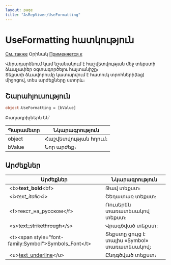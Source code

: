 ```yaml
---
layout: page
title: "AsRepViwer/UseFormatting"
---
```




#  UseFormatting հատկություն

[См. также](../AsRepViewer.md) Օրինակ [Применяется к](../AsRepViewer.md)

Վերադարձնում կամ նշանակում է հաշվետվության մեջ տեքստի ձևաչափեր օգտագործելու հայտանիշը։  
Տեքստի ձևավորումը կատարվում է հատուկ տրոհների(tag) միջոցով, տես արժեքները ստորև։ 

## Շարահյուսություն

``` vb
object.UseFormatting = [bValue]
```

Բաղադրիչներն են՝ 


| Պարամետր | Նկարագրություն |
|--|--|
| object | Հաշվետվության հղում։  |
| bValue | Նոր արժեք։ |


## Արժեքներ


| Արժեքներ | Նկարագրություն |
|--|--|
| &lt;b&gt;<b>text_bold</b>&lt;bf&gt; | Թավ տեքստ։ |
| &lt;i&gt;<i>text_italic</i>&lt;i&gt; | Շեղատառ տեքստ։ |
| &lt;f&gt;текст_на_русском&lt;/f&gt; | Ռուսերեն տառատեսակով տեքստ։ |
| &lt;s&gt;<strike>text_strikethrough</strike>&lt;/s&gt; | Վրագծված տեքստ։ |
| &lt;t&gt;<span style="font-family:Symbol">Symbols_Font</span>&lt;/t&gt; | Տեքստը ցույց է տալիս «Symbol» տառատեսակով։ |
| &lt;u&gt;<u>text_underline</u>&lt;/u&gt; | Ընդգծված տեքստ։ |  